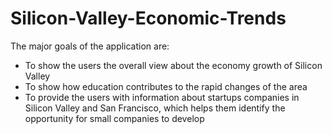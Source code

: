 # Silicon-Valley-Economic-Trends

The major goals of the application are:

- To show the users the overall view about the economy growth of Silicon Valley
- To show how education contributes to the rapid changes of the area
- To provide the users with information about startups companies in Silicon Valley and San Francisco, which helps them identify the opportunity for small companies to develop


